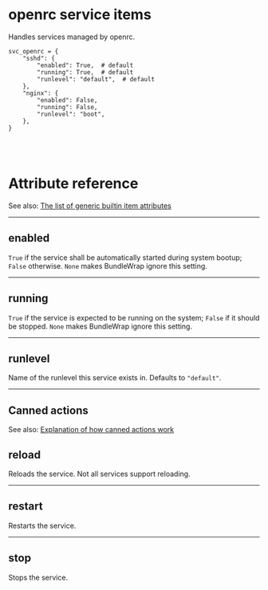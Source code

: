# openrc service items

Handles services managed by openrc.

    svc_openrc = {
        "sshd": {
            "enabled": True,  # default
            "running": True,  # default
            "runlevel": "default",  # default
        },
        "nginx": {
            "enabled": False,
            "running": False,
            "runlevel": "boot",
        },
    }

<br><br>

# Attribute reference

See also: [The list of generic builtin item attributes](../repo/items.py.md#builtin-item-attributes)

<hr>

## enabled

`True` if the service shall be automatically started during system bootup; `False` otherwise. `None` makes BundleWrap ignore this setting.

<hr>

## running

`True` if the service is expected to be running on the system; `False` if it should be stopped. `None` makes BundleWrap ignore this setting.

<hr>

## runlevel

Name of the runlevel this service exists in. Defaults to `"default"`.

<hr>

## Canned actions

See also: [Explanation of how canned actions work](../repo/items.py.md#canned-actions)

## reload

Reloads the service. Not all services support reloading.

<hr>

## restart

Restarts the service.

<hr>

## stop

Stops the service.
